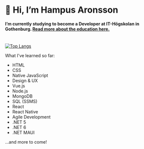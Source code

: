 # 👋 Hi, I’m Hampus Aronsson
#### I’m currently studying to become a Developer at IT-Högskolan in Gothenburg. [Read more about the education here.](https://www.iths.se/courses/javascript-utvecklare/)
#
[![Top Langs](https://github-readme-stats.vercel.app/api/top-langs/?username=HampZ99&theme=dark)](https://github.com/anuraghazra/github-readme-stats)

What I've learned so far:
- HTML 
- CSS
- Native JavaScript
- Design & UX
- Vue.js 
- Node.js
- MongoDB
- SQL (SSMS)
- React
- React Native
- Agile Development
- .NET 5 
- .NET 6
- .NET MAUI

...and more to come!

